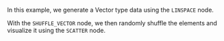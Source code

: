 <!--Add SEO here-->

In this example, we generate a Vector type data using the `LINSPACE` node.

With the `SHUFFLE_VECTOR` node, we then randomly shuffle the elements and visualize it using the `SCATTER` node.